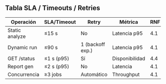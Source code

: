 
## Tabla SLA / Timeouts / Retries

| Operación       | SLA/Timeout | Retry           | Métrica       | RNF         |
|-----------------|-------------|-----------------|---------------|-------------|
| Static analyze  | ≤15 s       | No              | Latencia p95  | 4.1         |
| Dynamic run     | ≤90 s       | 1 (backoff exp.)| Latencia p95  | 4.1         |
| GET /status     | ≤1 s (p95)  | Sí              | Disponibilidad| 4.4         |
| Report gen      | ≤2 s (p95)  | No              | Latencia      | 4.1         |
| Concurrencia    | ≥3 jobs     | Automático      | Throughput    | 4.1         |
